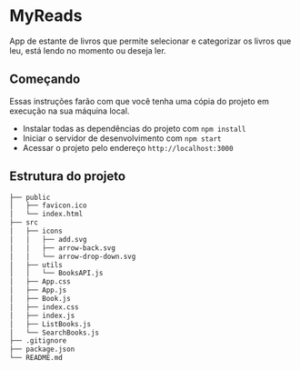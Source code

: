 # MyReads

App de estante de livros que permite selecionar e categorizar os livros que leu, está lendo no momento ou deseja ler.

## Começando

Essas instruções farão com que você tenha uma cópia do projeto em execução na sua máquina local.

* Instalar todas as dependências do projeto com `npm install`
* Iniciar o servidor de desenvolvimento com `npm start`
* Acessar o projeto pelo endereço `http://localhost:3000`

## Estrutura do projeto
```bash
├── public
│   ├── favicon.ico
│   └── index.html
├── src
│   ├── icons
│   │   ├── add.svg
│   │   ├── arrow-back.svg
│   │   └── arrow-drop-down.svg
│   ├── utils
│   │   └── BooksAPI.js
│   ├── App.css
│   ├── App.js
│   ├── Book.js
│   ├── index.css
│   ├── index.js
│   ├── ListBooks.js
│   └── SearchBooks.js
├── .gitignore
├── package.json
└── README.md
```
